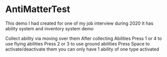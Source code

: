 # AntiMatterTest

This demo I had created for one of my job interview during 2020
It has ability system and inventory system demo

Collect ability via moving over them
After collecting Abilities
Press 1 or 4 to use flying abilities
Press 2 or 3 to use ground abilities
Press Space to activate/deactivate them
you can only have 1 ability of one type activated
